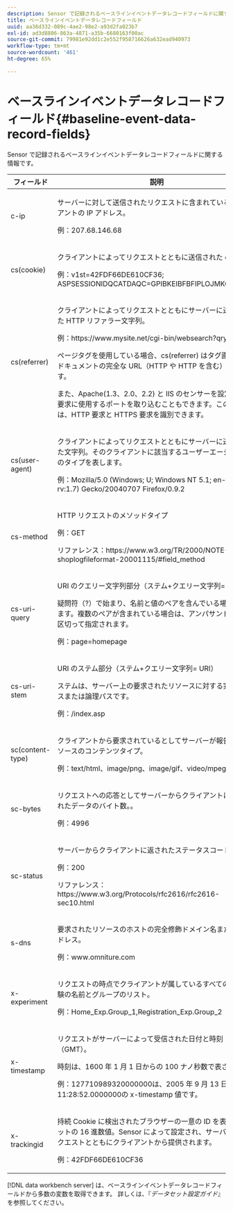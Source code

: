 ```yaml
---
description: Sensor で記録されるベースラインイベントデータレコードフィールドに関する情報です。
title: ベースラインイベントデータレコードフィールド
uuid: aa36d332-089c-4ae2-98e2-a93d2fa023b7
exl-id: ad3d8806-863a-4871-a35b-6680163f00ac
source-git-commit: 79981e92dd1c2e552f958716626a632ead940973
workflow-type: tm+mt
source-wordcount: '461'
ht-degree: 65%

---
```


# ベースラインイベントデータレコードフィールド{#baseline-event-data-record-fields}

Sensor で記録されるベースラインイベントデータレコードフィールドに関する情報です。

<table id="table_E29606BB010E4DB48C463979B7BEC769">
 <thead>
  <tr>
   <th colname="col1" class="entry"> フィールド </th>
   <th colname="col2" class="entry"> 説明 </th>
  </tr>
 </thead>
 <tbody>
  <tr>
   <td colname="col1"> c-ip </td>
   <td colname="col2"> <p>サーバーに対して送信されたリクエストに含まれているクライアントの IP アドレス。 </p> <p>例：207.68.146.68 </p> </td>
  </tr>
  <tr>
   <td colname="col1"> cs(cookie) </td>
   <td colname="col2"> <p>クライアントによってリクエストとともに送信された cookie。 </p> <p>例：v1st=42FDF66DE610CF36; ASPSESSIONIDQCATDAQC=GPIBKEIBFBFIPLOJMKCAAEPM; </p> </td>
  </tr>
  <tr>
   <td colname="col1"> cs(referrer) </td>
   <td colname="col2"> <p>クライアントによってリクエストとともにサーバーに送信された HTTP リファラー文字列。 </p> <p>例：https://www.mysite.net/cgi-bin/websearch?qry </p> <p>ページタグを使用している場合、cs(referrer) はタグ画像を含むドキュメントの完全な URL（HTTP や HTTP を含む）になります。 </p> <p>また、Apache(1.3、2.0、2.2) と IIS のセンサーを設定して、要求に使用するポートを取り込むこともできます。このポートは、HTTP 要求と HTTPS 要求を識別できます。 </p> </td>
  </tr>
  <tr>
   <td colname="col1"> cs(user-agent) </td>
   <td colname="col2"> <p>クライアントによってリクエストとともにサーバーに送信された文字列。そのクライアントに該当するユーザーエージェントのタイプを表します。 </p> <p>例：Mozilla/5.0 (Windows; U; Windows NT 5.1; en-US; rv:1.7) Gecko/20040707 Firefox/0.9.2 </p> </td>
  </tr>
  <tr>
   <td colname="col1"> cs-method </td>
   <td colname="col2"> <p>HTTP リクエストのメソッドタイプ </p> <p>例：GET </p> <p>リファレンス：https://www.w3.org/TR/2000/NOTE-shoplogfileformat-20001115/#field_method </p> </td>
  </tr>
  <tr>
   <td colname="col1"> cs-uri-query </td>
   <td colname="col2"> <p>URI のクエリー文字列部分（ステム+クエリー文字列= URI） </p> <p>疑問符（?）で始まり、名前と値のペアを含んでいる場合もあります。複数のペアが含まれている場合は、アンパサンド（&amp;）で区切って指定されます。 </p> <p>例：page=homepage </p> </td>
  </tr>
  <tr>
   <td colname="col1"> cs-uri-stem </td>
   <td colname="col2"> <p>URI のステム部分（ステム+クエリー文字列= URI） </p> <p>ステムは、サーバー上の要求されたリソースに対する実際のパスまたは論理パスです。 </p> <p>例：/index.asp </p> </td>
  </tr>
  <tr>
   <td colname="col1"> sc(content-type) </td>
   <td colname="col2"> <p>クライアントから要求されているとしてサーバーが報告したリソースのコンテンツタイプ。 </p> <p>例：text/html、image/png、image/gif、video/mpeg </p> </td>
  </tr>
  <tr>
   <td colname="col1"> sc-bytes </td>
   <td colname="col2"> <p>リクエストへの応答としてサーバーからクライアントに送信されたデータのバイト数。。 </p> <p>例：4996 </p> </td>
  </tr>
  <tr>
   <td colname="col1"> sc-status </td>
   <td colname="col2"> <p>サーバーからクライアントに返されたステータスコード。 </p> <p>例：200 </p> <p>リファレンス：https://www.w3.org/Protocols/rfc2616/rfc2616-sec10.html </p> </td>
  </tr>
  <tr>
   <td colname="col1"> s-dns </td>
   <td colname="col2"> <p>要求されたリソースのホストの完全修飾ドメイン名または IP アドレス。 </p> <p>例：www.omniture.com </p> </td>
  </tr>
  <tr>
   <td colname="col1"> x-experiment </td>
   <td colname="col2"> <p>リクエストの時点でクライアントが属しているすべての制御実験の名前とグループのリスト。 </p> <p>例：Home_Exp.Group_1,Registration_Exp.Group_2 </p> </td>
  </tr>
  <tr>
   <td colname="col1"> x-timestamp </td>
   <td colname="col2"> <p>リクエストがサーバーによって受信された日付と時刻（GMT）。 </p> <p>時刻は、1600 年 1 月 1 日からの 100 ナノ秒数で表されます。 </p> <p>例：127710989320000000は、2005 年 9 月 13 日（火）の 11:28:52.0000000の x-timestamp 値です。 </p> </td>
  </tr>
  <tr>
   <td colname="col1"> x-trackingid </td>
   <td colname="col2"> <p>持続 Cookie に検出されたブラウザーの一意の ID を表す 64 ビットの 16 進数値。<span class="wintitle">Sensor</span> によって設定され、サーバーへのリクエストとともにクライアントから提供されます。 </p> <p>例：42FDF66DE610CF36 </p> </td>
  </tr>
 </tbody>
</table>

[!DNL data workbench server] は、ベースラインイベントデータレコードフィールドから多数の変数を取得できます。 詳しくは、『*データセット設定ガイド*』を参照してください。
